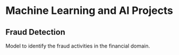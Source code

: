 # Machine Learning and AI Projects

## Fraud Detection
Model to identify the fraud activities in the financial domain.
